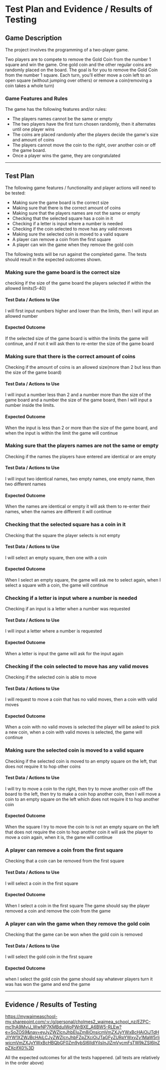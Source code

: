 # Test Plan and Evidence / Results of Testing

## Game Description

The project involves the programming of a two-player game.

Two players are to compete to remove the Gold Coin from the number 1 square and win the game. One gold coin and the other regular coins are randomly placed on the board. The goal is for you to remove the Gold Coin from the number 1 square. Each turn, you’ll either move a coin left to an open square (without jumping over others) or remove a coin(removing a coin takes a whole turn)

### Game Features and Rules

The game has the following features and/or rules:

- The players names cannot be the same or empty
- The two players have the first turn chosen randomly, then it alternates until one player wins
- The coins are placed randomly after the players decide the game's size and amount of coins
- The players cannot move the coin to the right, over another coin or off the game board.
- Once a player wins the game, they are congratulated

---

## Test Plan

The following game features / functionality and player actions will need to be tested:

- Making sure the game board is the correct size
- Making sure that there is the correct amount of coins
- Making sure that the players names are not the same or empty
- Checking that the selected square has a coin in it
- Checking if a letter is input where a number is needed
- Checking if the coin selected to move has any valid moves
- Making sure the selected coin is moved to a valid square
- A player can remove a coin from the first square
- A player can win the game when they remove the gold coin

The following tests will be run against the completed game. The tests should result in the expected outcomes shown.


### Making sure the game board is the correct size

checking if the size of the game board the players selected if within the allowed limits(5-40) 

#### Test Data / Actions to Use

I will first input numbers higher and lower than the limits, then I will input an allowed number

#### Expected Outcome

If the selected size of the game board is within the limits the game will continue, and if not it will ask then to re-enter the size of the game board


### Making sure that there is the correct amount of coins

Checking if the amount of coins is an allowed size(more than 2 but less than the size of the game board)

#### Test Data / Actions to Use

I will input a number less than 2 and a number more than the size of the game board and a number the size of the game board, then I will input a number inside the limits.

#### Expected Outcome

When the input is less than 2 or more than the size of the game board, and when the input is within the limit the game will continue


### Making sure that the players names are not the same or empty

Checking if the names the players have entered are identical or are empty

#### Test Data / Actions to Use

I will input two identical names, two empty names, one empty name, then two different names

#### Expected Outcome

When the names are identical or empty it will ask them to re-enter their names, when the names are different it will continue


### Checking that the selected square has a coin in it

Checking that the square the player selects is not empty

#### Test Data / Actions to Use

I will select an empty square, then one with a coin

#### Expected Outcome

When I select an empty square, the game will ask me to select again, when I select a square with a coin, the game will continue


### Checking if a letter is input where a number is needed

Checking if an input is a letter when a number was requested

#### Test Data / Actions to Use

I will input a letter where a number is requested

#### Expected Outcome

When a letter is input the game will ask for the input again


### Checking if the coin selected to move has any valid moves

Checking if the selected coin is able to move

#### Test Data / Actions to Use

I will request to move a coin that has no valid moves, then a coin with valid moves

#### Expected Outcome

When a coin with no valid moves is selected the player will be asked to pick a new coin, when a coin with valid moves is selected, the game will continue


### Making sure the selected coin is moved to a valid square

Checking if the selected coin is moved to an empty square on the left, that does not require it to hop other coins

#### Test Data / Actions to Use

I will try to move a coin to the right, then try to move another coin off the board to the left, then try to make a coin hop another coin, then I will move a coin to an empty square on the left which does not require it to hop another coin

#### Expected Outcome

When the square I try to move the coin to is not an empty square on the left that does not require the coin to hop another coin it will ask the player to move a coin again, when it is, the game will continue


### A player can remove a coin from the first square

Checking that a coin can be removed from the first square

#### Test Data / Actions to Use

I will select a coin in the first square

#### Expected Outcome

When I select a coin in the first square The game should say the player removed a coin and remove the coin from the game


### A player can win the game when they remove the gold coin

Checking that the game can be won when the gold coin is removed

#### Test Data / Actions to Use

I will select the gold coin in the first square

#### Expected Outcome

when I select the gold coin the game should say whatever players turn it was has won the game and end the game

---


## Evidence / Results of Testing

https://mywaimeaschool-my.sharepoint.com/:v:/g/personal/cholmes2_waimea_school_nz/EZPC-mc1hA9MviJ_WwNP7KMBdulWoPWrBXE_A6BW5-RLEw?e=SoZOS9&nav=eyJyZWZlcnJhbEluZm8iOnsicmVmZXJyYWxBcHAiOiJTdHJlYW1XZWJBcHAiLCJyZWZlcnJhbFZpZXciOiJTaGFyZURpYWxvZy1MaW5rIiwicmVmZXJyYWxBcHBQbGF0Zm9ybSI6IldlYiIsInJlZmVycmFsTW9kZSI6InZpZXcifX0%3D

All the expected outcomes for all the tests happened. (all tests are relatively in the order above)